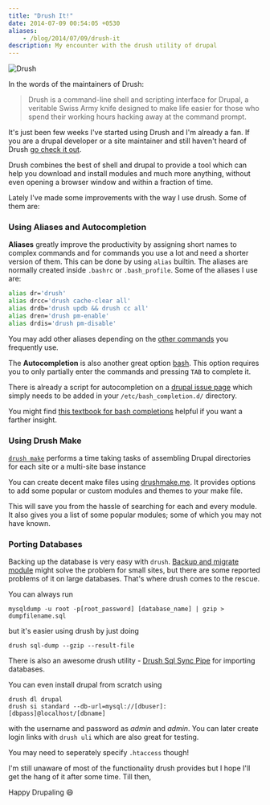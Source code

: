 ```yaml
---
title: "Drush It!"
date: 2014-07-09 00:54:05 +0530
aliases:
    - /blog/2014/07/09/drush-it
description: My encounter with the drush utility of drupal
---
```

![Drush](https://lh3.googleusercontent.com/LWK3VdQ8CcrC4bIDnlrJRCJAZpjBDvFg-SnX0lZNu1GXNcKi2j0jA8ubCdBZIoz6hFOBzJmJ75OD2DvGfvxi1sGRY6qdrT4-iwgxAnRZFTOb3OE5-N33y4lEJBMfDhGYWWQAroZ9Wbe2Ho1dy4MI8ZntRVO1DrSyCS8AjMcil_m3UrJhsjz9IqMyMny1sIZ6JSJIfx7Pp6CN_iVgXO9ccpZf_aZC-0MGq8i5VGUTVGoy7asAHBnQPbbZJK4X8WilpFVqPmJAwsNKXoA-9GZasxjG9Kw3HyEK0jN83K3bRYYDYUAqZeLf5fJckpY8NZztQ0EoDGxHjb7UsD_aLYwMQmsg-U5e3ziv7Rs7POTkljWBngT4yMWy6HtCNJhr92xF7OLriyu3VdtRz3m1S_OrPcTOltWa4LlSiwAqVYR0-0JhYu1Ewq4fQvCoTy6ywEBbC7D-eGYk9plS2tiCTSH2WISVGTGZwh0ihUSgjsXSl6EZ22xnXd8zySzczp4WDzeabJfat97e7PFanrQn5Y5sxsiqYpCbbQgJx_bPaZF01xP2UqRLK2lEGiLS23cMlDOTrGCMJDWbRv3-grYVIApMzdw-nOkEmF26YpCTc_WQo-R_8dhBzmTcHKTswD2GadtGOg3LwqZFNwoxCw5TpnKHz9IdwTi9kjn6soBNF8xcjw=w218-h215-no)


In the words of the maintainers of Drush:

>Drush is a command-line shell and scripting interface for Drupal,
>a veritable Swiss Army knife designed to make life easier for those who spend
>their working hours hacking away at the command prompt.

It's just been few weeks I've started using Drush and I'm already a fan.
If you are a drupal developer or a site maintainer and still haven't heard of Drush [go check it out](https://github.com/drush-ops/drush).
<!--more-->
Drush combines the best of shell and drupal to provide a tool which can help you download and install modules and much more anything, without even opening a browser window and within a fraction of time.

Lately I've made some improvements with the way I use drush. Some of them are:

### Using Aliases and Autocompletion

**Aliases** greatly improve the productivity by assigning short names to complex commands and for commands you use a lot and need a shorter version of them.
This can be done by using `alias` builtin. The aliases are normally created inside `.bashrc` or `.bash_profile`.
Some of the aliases I use are:
```bash
alias dr='drush'
alias drcc='drush cache-clear all'
alias drdb='drush updb && drush cc all'
alias dren='drush pm-enable'
alias drdis='drush pm-disable'
```
You may add other aliases depending on the [other commands](http://drush.ws/) you frequently use.


The **Autocompletion** is also another great option [bash](). This option requires you to only partially enter the commands and pressing `TAB` to complete it.

There is already a script for autocompletion on a [drupal issue page](https://www.drupal.org/node/437568) which simply needs to be added in your `/etc/bash_completion.d/` directory.

You might find [this textbook for bash completions](http://www.debian-administration.org/articles/316) helpful if you want a farther insight.

### Using Drush Make
[`drush make`](http://drupal.org/project/drush_make) performs a time taking tasks of assembling Drupal directories for each site or a multi-site base instance

You can create decent make files using [drushmake.me](http://drushmake.me/). It provides options to add some popular or custom modules and themes to your make file.

This  will save you from the hassle of searching for each and every module.
It also gives you a list of some popular modules; some of which you may not have known.

### Porting Databases
Backing up the database is very easy with `drush`. [Backup and migrate module](https://drupal.org/project/backup_migrate) might solve the problem for small sites,
but there are some reported problems of it on large databases. That's where drush comes to the rescue.

You can always run

`mysqldump -u root -p[root_password] [database_name] | gzip > dumpfilename.sql`

but it's easier using drush by just doing

`drush sql-dump --gzip --result-file`

There is also an awesome drush utility - [Drush Sql Sync Pipe](https://www.drupal.org/project/drush_sql_sync_pipe) for importing databases.

You can even install drupal from scratch using
```
drush dl drupal
drush si standard --db-url=mysql://[dbuser]:[dbpass]@localhost/[dbname]
```
with the username and password as *admin* and *admin*.
You can later create login links with `drush uli` which are also great for testing.

You may need to seperately specify `.htaccess` though!

I'm still unaware of most of the functionality drush provides but I hope I'll get the hang of it after some time.
Till then,

Happy Drupaling :smile:
